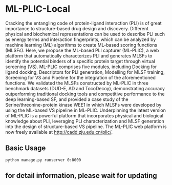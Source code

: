 # ML-PLIC-Local
Cracking the entangling code of protein-ligand interaction (PLI) is of great importance to structure-based drug design and discovery. Different physical and biochemical representations can be used to describe PLI such as energy terms and interaction fingerprints, which can be analyzed by machine learning (ML) algorithms to create ML-based scoring functions (MLSFs). Here, we propose the ML-based PLI capturer (ML-PLIC), a web platform that automatically characterizes PLI and generates MLSFs to identify the potential binders of a specific protein target through virtual screening (VS). ML-PLIC comprises five modules, including Docking for ligand docking, Descriptors for PLI generation, Modelling for MLSF training, Screening for VS and Pipeline for the integration of the aforementioned functions. We validated the MLSFs constructed by ML-PLIC in three benchmark datasets (DUD-E, AD and TocoDecoy), demonstrating accuracy outperforming traditional docking tools and competitive performance to the deep learning-based SF, and provided a case study of the Serine/threonine-protein kinase WEE1 in which MLSFs were developed by using the ML-based VS pipeline in ML-PLIC. Underpinning the latest version of ML-PLIC is a powerful platform that incorporates physical and biological knowledge about PLI, leveraging PLI characterization and MLSF generation into the design of structure-based VS pipeline. The ML-PLIC web platform is now freely available at http://cadd.zju.edu.cn/plic/.

## Basic Usage
```
python manage.py runserver 0:8000
```
## for detail information, please wait for updating
